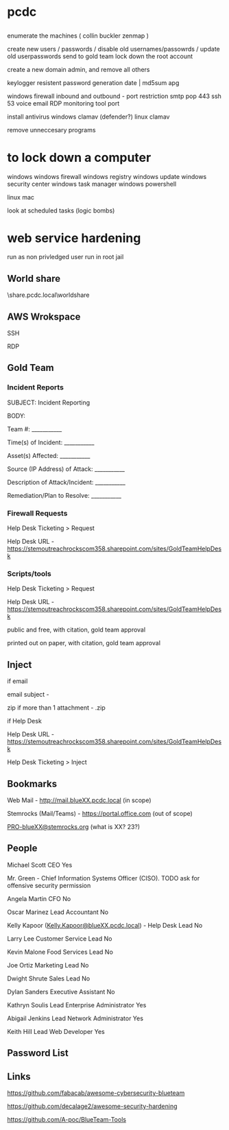 # pcdc


##

enumerate the machines ( collin buckler zenmap )

create new users / passwords / disable old usernames/passowrds / update old userpasswords send to gold team
lock down the root account

create a new domain admin, and remove all others

keylogger resistent password generation
date | md5sum
apg

windows firewall inbound and outbound - port restriction
   smtp
   pop
   443
   ssh 
   53
   voice
   email
   RDP
   monitoring tool port

install antivirus
   windows clamav (defender?)
   linux clamav

remove unneccesary programs

# to lock down a computer
   windows
     windows firewall
     windows registry
     windows update
     windows security center
     windows task manager
     windows powershell

   linux
   mac

look at scheduled tasks (logic bombs)

# web service hardening
run as non privledged user
run in root jail




## World share

\\share.pcdc.local\worldshare

## AWS Wrokspace
SSH

RDP

## Gold Team

### Incident Reports 

SUBJECT: Incident Reporting

BODY:

Team #: ___________

Time(s) of Incident: ___________

Asset(s) Affected: ___________

Source (IP Address) of Attack: ___________

Description of Attack/Incident: ___________

Remediation/Plan to Resolve: ___________


### Firewall Requests
Help Desk Ticketing > Request

Help Desk URL - https://stemoutreachrockscom358.sharepoint.com/sites/GoldTeamHelpDesk

### Scripts/tools
Help Desk Ticketing > Request

Help Desk URL - https://stemoutreachrockscom358.sharepoint.com/sites/GoldTeamHelpDesk

public and free, with citation, gold team approval

printed out on paper, with citation, gold team approval

## Inject

if email

   email subject - <teamNumber>_<injectNumber>_<injectTitle>
   
   zip if more than 1 attachment - <teamNumber>_<injectNumber>_<injectTitle>.zip
   

if Help Desk
   
   Help Desk URL - https://stemoutreachrockscom358.sharepoint.com/sites/GoldTeamHelpDesk
   
   Help Desk Ticketing > Inject
   


## Bookmarks

Web Mail - http://mail.blueXX.pcdc.local (in scope)
   
Stemrocks (Mail/Teams) - https://portal.office.com (out of scope)
   

PRO-blueXX@stemrocks.org (what is XX? 23?)

## People
Michael Scott CEO Yes 
   
Mr. Green - Chief Information Systems Officer (CISO). TODO ask for offensive security permission
   
Angela Martin CFO No
   
Oscar Marinez Lead Accountant No
   
Kelly Kapoor (Kelly.Kapoor@blueXX.pcdc.local) - Help Desk Lead No
   
Larry Lee Customer Service Lead No
   
Kevin Malone Food Services Lead No
   
Joe Ortiz Marketing Lead No
   
Dwight Shrute Sales Lead No
   
Dylan Sanders Executive Assistant No
   
Kathryn Soulis Lead Enterprise Administrator Yes
   
Abigail Jenkins Lead Network Administrator Yes
   
Keith Hill Lead Web Developer Yes 
   

## Password List
   
## Links
https://github.com/fabacab/awesome-cybersecurity-blueteam
   
https://github.com/decalage2/awesome-security-hardening
   
https://github.com/A-poc/BlueTeam-Tools
   
   
